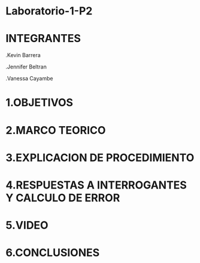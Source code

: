 # Laboratorio-1-P2

# INTEGRANTES
.Kevin Barrera

.Jennifer Beltran

.Vanessa Cayambe

# 1.OBJETIVOS

# 2.MARCO TEORICO

# 3.EXPLICACION DE PROCEDIMIENTO 

# 4.RESPUESTAS A INTERROGANTES Y CALCULO DE ERROR

# 5.VIDEO

# 6.CONCLUSIONES 

